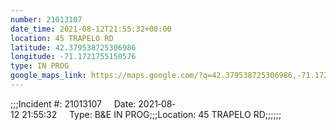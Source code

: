 ```yaml
---
number: 21013107
date_time: 2021-08-12T21:55:32+00:00
location: 45 TRAPELO RD
latitude: 42.379538725306986
longitude: -71.1721755150576
type: IN PROG
google_maps_link: https://maps.google.com/?q=42.379538725306986,-71.1721755150576
---
```


;;;Incident #: 21013107     Date: 2021‐08‐12 21:55:32     Type: B&E IN PROG;;;Location: 45 TRAPELO RD;;;;;;

